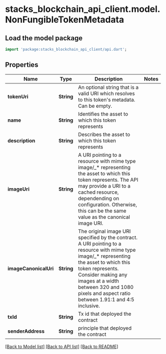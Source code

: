 # stacks_blockchain_api_client.model.NonFungibleTokenMetadata

## Load the model package
```dart
import 'package:stacks_blockchain_api_client/api.dart';
```

## Properties
Name | Type | Description | Notes
------------ | ------------- | ------------- | -------------
**tokenUri** | **String** | An optional string that is a valid URI which resolves to this token's metadata. Can be empty. | 
**name** | **String** | Identifies the asset to which this token represents | 
**description** | **String** | Describes the asset to which this token represents | 
**imageUri** | **String** | A URI pointing to a resource with mime type image/_* representing the asset to which this token represents. The API may provide a URI to a cached resource, dependending on configuration. Otherwise, this can be the same value as the canonical image URI. | 
**imageCanonicalUri** | **String** | The original image URI specified by the contract. A URI pointing to a resource with mime type image/_* representing the asset to which this token represents. Consider making any images at a width between 320 and 1080 pixels and aspect ratio between 1.91:1 and 4:5 inclusive. | 
**txId** | **String** | Tx id that deployed the contract | 
**senderAddress** | **String** | principle that deployed the contract | 

[[Back to Model list]](../README.md#documentation-for-models) [[Back to API list]](../README.md#documentation-for-api-endpoints) [[Back to README]](../README.md)


